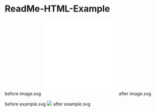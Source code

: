 # ReadMe-HTML-Example

before image.svg
![](./image.svg)
after image.svg

before example.svg
![](./example.svg)
after example.svg

